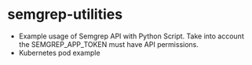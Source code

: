 # semgrep-utilities
* Example usage of Semgrep API with Python Script.
Take into account the SEMGREP_APP_TOKEN must have API permissions.
* Kubernetes pod example
